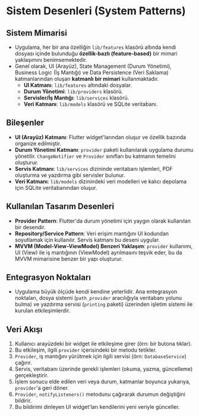 # Sistem Desenleri (System Patterns)

## Sistem Mimarisi
*   Uygulama, her bir ana özelliğin `lib/features` klasörü altında kendi dosyası içinde bulunduğu **özellik-bazlı (feature-based)** bir mimari yaklaşımını benimsemektedir.
*   Genel olarak, UI (Arayüz), State Management (Durum Yönetimi), Business Logic (İş Mantığı) ve Data Persistence (Veri Saklama) katmanlarından oluşan **katmanlı bir mimari** kullanmaktadır.
    *   **UI Katmanı**: `lib/features` altındaki dosyalar.
    *   **Durum Yönetimi**: `lib/providers` klasörü.
    *   **Servisler/İş Mantığı**: `lib/services` klasörü.
    *   **Veri Katmanı**: `lib/models` klasörü ve SQLite veritabanı.

## Bileşenler
*   **UI (Arayüz) Katmanı**: Flutter widget'larından oluşur ve özellik bazında organize edilmiştir.
*   **Durum Yönetimi Katmanı**: `provider` paketi kullanılarak uygulama durumu yönetilir. `ChangeNotifier` ve `Provider` sınıfları bu katmanın temelini oluşturur.
*   **Servis Katmanı**: `lib/services` dizininde veritabanı işlemleri, PDF oluşturma ve yazdırma gibi servisler bulunur.
*   **Veri Katmanı**: `lib/models` dizinindeki veri modelleri ve kalıcı depolama için SQLite veritabanından oluşur.

## Kullanılan Tasarım Desenleri
*   **Provider Pattern**: Flutter'da durum yönetimi için yaygın olarak kullanılan bir desendir.
*   **Repository/Service Pattern**: Veri erişim mantığını UI kodundan soyutlamak için kullanılır. Servis katmanı bu deseni uygular.
*   **MVVM (Model-View-ViewModel) Benzeri Yaklaşım**: `provider` kullanımı, UI (View) ile iş mantığının (ViewModel) ayrılmasını teşvik eder, bu da MVVM mimarisine benzer bir yapı oluşturur.

## Entegrasyon Noktaları
*   Uygulama büyük ölçüde kendi kendine yeterlidir. Ana entegrasyon noktaları, dosya sistemi (`path_provider` aracılığıyla veritabanı yolunu bulma) ve yazdırma servisi (`printing` paketi) üzerinden işletim sistemi ile kurulan etkileşimlerdir.

## Veri Akışı
1.  Kullanıcı arayüzdeki bir widget ile etkileşime girer (örn: bir butona tıklar).
2.  Bu etkileşim, ilgili `provider` içerisindeki bir metodu tetikler.
3.  `Provider`, iş mantığını yürütmek için ilgili servisi (örn: `DatabaseService`) çağırır.
4.  Servis, veritabanı üzerinde gerekli işlemleri (okuma, yazma, güncelleme) gerçekleştirir.
5.  İşlem sonucu elde edilen veri veya durum, katmanlar boyunca yukarıya, `provider`'a geri döner.
6.  `Provider`, `notifyListeners()` metodunu çağırarak durumun değiştiğini bildirir.
7.  Bu bildirimi dinleyen UI widget'ları kendilerini yeni veriyle günceller. 